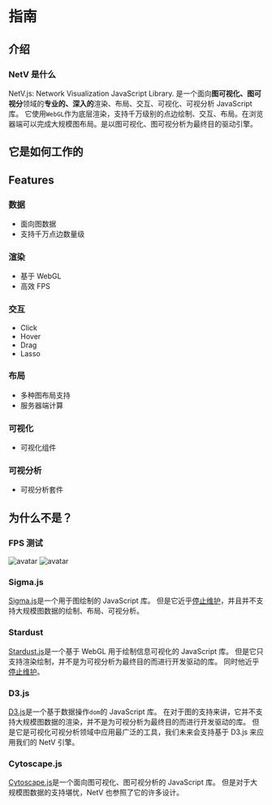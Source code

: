 # 指南

## 介绍

### NetV 是什么

NetV.js: Network Visualization JavaScript Library.
是一个面向**图可视化、图可视分**领域的**专业的、深入的**渲染、布局、交互、可视化、可视分析 JavaScript 库。
它使用`WebGL`作为底层渲染，支持千万级别的点边绘制、交互、布局。在浏览器端可以完成大规模图布局。是以图可视化、图可视分析为最终目的驱动引擎。

## 它是如何工作的

## Features

### 数据

-   面向图数据
-   支持千万点边数量级

### 渲染

-   基于 WebGL
-   高效 FPS

### 交互

-   Click
-   Hover
-   Drag
-   Lasso

### 布局

-   多种图布局支持
-   服务器端计算

### 可视化

-   可视化组件

### 可视分析

-   可视分析套件

## 为什么不是？

### FPS 测试

![avatar](/fps-table.jpg)
![avatar](/fps-line.jpg)

### Sigma.js

[Sigma.js](http://sigmajs.org/)是一个用于图绘制的 JavaScript 库。
但是它近乎[停止维护](https://github.com/jacomyal/sigma.js/releases/)，并且并不支持大规模图数据的绘制、布局、可视分析。

### Stardust

[Stardust.js](https://stardustjs.github.io/)是一个基于 WebGL 用于绘制信息可视化的 JavaScript 库。
但是它只支持渲染绘制，并不是为可视分析为最终目的而进行开发驱动的库。
同时他近乎[停止维护](https://github.com/stardustjs/)。

### D3.js

[D3.js](https://d3js.org/)是一个基于数据操作`dom`的 JavaScript 库。
在对于图的支持来讲，它并不支持大规模图数据的渲染，并不是为可视分析为最终目的而进行开发驱动的库。
但是它是可视化可视分析领域中应用最广泛的工具，我们未来会支持基于 D3.js 来应用我们的 NetV 引擎。

### Cytoscape.js

[Cytoscape.js](https://js.cytoscape.org/)是一个面向图可视化、图可视分析的 JavaScript 库。
但是对于大规模图数据的支持堪忧，NetV 也参照了它的许多设计。
